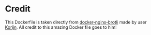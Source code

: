 # Credit
This Dockerfile is taken directly from [docker-nginx-brotli](https://github.com/Korijn/docker-nginx-brotli) made by user [Korijn](https://github.com/Korijn). All credit to this amazing Docker file goes to him!